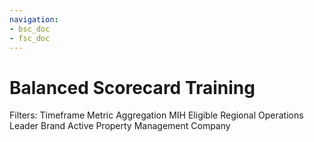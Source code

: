 ```yaml
---
navigation:
- bsc_doc
- fsc_doc
---
```





# Balanced Scorecard Training


Filters:
   Timeframe
   Metric Aggregation
   MIH Eligible
   Regional Operations Leader
   Brand
   Active Property
   Management Company
